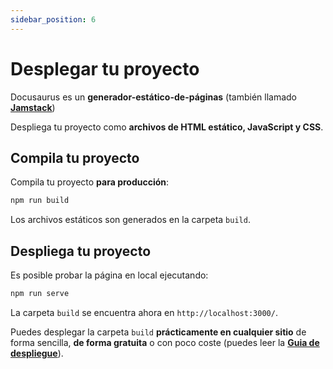 ```yaml
---
sidebar_position: 6
---
```


# Desplegar tu proyecto

Docusaurus es un **generador-estático-de-páginas** (también llamado  **[Jamstack](https://jamstack.org/)**)

Despliega tu proyecto como **archivos de HTML estático, JavaScript y CSS**.

## Compila tu proyecto

Compila tu proyecto **para producción**:

```bash
npm run build
```

Los archivos estáticos son generados en la carpeta `build`.

## Despliega tu proyecto

Es posible probar la página en local ejecutando:

```bash
npm run serve
```

La carpeta `build` se encuentra ahora en `http://localhost:3000/`.

Puedes desplegar la carpeta `build` **prácticamente en cualquier sitio** de forma sencilla, **de forma gratuita** o con poco coste (puedes leer la **[Guia de despliegue](https://docusaurus.io/docs/deployment)**).
